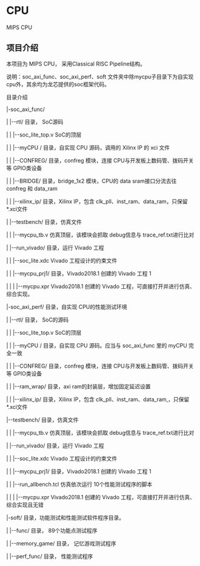 # CPU

MIPS CPU

## 项目介绍

本项目为 MIPS CPU， 采用Classical RISC Pipeline结构。

说明：soc_axi_func、soc_axi_perf、soft 文件夹中除mycpu子目录下为自实现cpu外，其余均为龙芯提供的soc框架代码。

目录介绍

|-soc_axi_func/ 

|     |--rtl/ 目录， SoC源码

|     |     |--soc_lite_top.v SoC的顶层

|     |     |--myCPU / 目录，自实现 CPU 源码，调用的 Xilinx IP 的 xci 文件 

|     |     |--CONFREG/ 目录，confreg 模块，连接 CPU与开发板上数码管、拨码开关等 GPIO类设备 

|     |     |--BRIDGE/ 目录，bridge_1x2 模块，CPU的 data sram接口分流去往 confreg 和 data_ram 

|     |     |--xilinx_ip/ 目录，Xilinx IP，包含 clk_pll、inst_ram、data_ram，只保留*.xci文件 

|     |--testbench/ 目录，仿真文件

|     |     |--mycpu_tb.v 仿真顶层，该模块会抓取 debug信息与 trace_ref.txt进行比对 

|     |--run_vivado/ 目录，运行 Vivado 工程 

|     |     |--soc_lite.xdc Vivado 工程设计的约束文件 

|     |     |--mycpu_prj1/ 目录，Vivado2018.1 创建的 Vivado 工程 1 

|     |     |    |--mycpu.xpr Vivado2018.1 创建的 Vivado 工程，可直接打开并进行仿真、综合实现。




|-soc_axi_perf/ 目录，自实现 CPU的性能测试环境

|     |--rtl/ 目录， SoC的源码

|     |     |--soc_lite_top.v SoC的顶层

|     |     |--myCPU / 目录，自实现 CPU 源码。应当与 soc_axi_func 里的 myCPU 完全一致 

|     |     |--CONFREG/ 目录，confreg 模块，连接 CPU与开发板上数码管、拨码开关等 GPIO类设备 

|     |     |--ram_wrap/ 目录，axi ram的封装层，增加固定延迟设置 

|     |     |--xilinx_ip/ 目录，Xilinx IP，包含 clk_pll、inst_ram、data_ram,，只保留*.xci文件 

|--testbench/ 目录，仿真文件
    
|     |     |--mycpu_tb.v 仿真顶层，该模块会抓取 debug信息与 trace_ref.txt进行比对 

|     |--run_vivado/ 目录，运行 Vivado 工程 

|     |     |--soc_lite.xdc Vivado 工程设计的约束文件 

|     |     |--mycpu_prj1/ 目录，Vivado2018.1 创建的 Vivado 工程 1 

|     |     |--run_allbench.tcl 仿真依次运行 10个性能测试程序的脚本

|     |     |    |--mycpu.xpr Vivado2018.1 创建的 Vivado 工程，可直接打开并进行仿真、综合实现且无错




|-soft/ 目录，功能测试和性能测试软件程序目录。

|     |--func/ 目录， 89个功能点测试程序

|     |--memory_game/ 目录， 记忆游戏测试程序

|     |--perf_func/ 目录， 性能测试程序 

